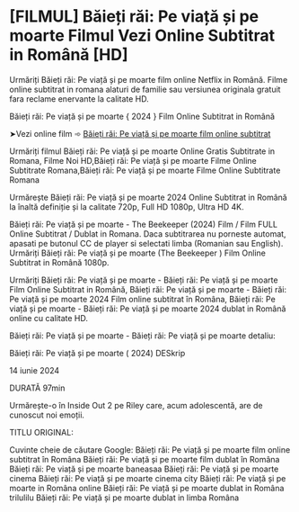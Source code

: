 # [FILMUL] Băieți răi: Pe viață și pe moarte Filmul Vezi Online Subtitrat in Română [HD]



Urmăriți Băieți răi: Pe viață și pe moarte film online Netflix in Română. Filme online subtitrat in romana alaturi de familie sau versiunea originala gratuit fara reclame enervante la calitate HD.

Băieți răi: Pe viață și pe moarte { 2024 } Film Online Subtitrat in Română

➤Vezi online film ➾ [Băieți răi: Pe viață și pe moarte film online subtitrat](https://t.co/qLuJimIXH5)

Urmăriți filmul Băieți răi: Pe viață și pe moarte Online Gratis Subtitrate in Romana, Filme Noi HD,Băieți răi: Pe viață și pe moarte Filme Online Subtitrate Romana,Băieți răi: Pe viață și pe moarte Filme Online Subtitrate Romana

Urmărește Băieți răi: Pe viață și pe moarte 2024 Online Subtitrat in Română la înaltă definiție și la calitate 720p, Full HD 1080p, Ultra HD 4K.

Băieți răi: Pe viață și pe moarte - The Beekeeper (2024) Film / Film FULL Online Subtitrat / Dublat in Romana. Daca subtitrarea nu porneste automat, apasati pe butonul CC de player si selectati limba (Romanian sau English). Urmăriți Băieți răi: Pe viață și pe moarte (The Beekeeper ) Film Online Subtitrat in Română 1080p.

Urmăriți Băieți răi: Pe viață și pe moarte - Băieți răi: Pe viață și pe moarte Film Online Subtitrat in Română, Băieți răi: Pe viață și pe moarte - Băieți răi: Pe viață și pe moarte 2024 Film online subtitrat în Româna, Băieți răi: Pe viață și pe moarte - Băieți răi: Pe viață și pe moarte 2024 dublat in Română online cu calitate HD.

Băieți răi: Pe viață și pe moarte - Băieți răi: Pe viață și pe moarte detaliu:

Băieți răi: Pe viață și pe moarte ( 2024) DESkrip

14 iunie 2024

DURATĂ
97min

Urmărește-o în Inside Out 2 pe Riley care, acum adolescentă, are de cunoscut noi emoții.

TITLU ORIGINAL:


Cuvinte cheie de căutare Google:
Băieți răi: Pe viață și pe moarte film online subtitrat în Româna
Băieți răi: Pe viață și pe moarte film dublat în Româna
Băieți răi: Pe viață și pe moarte baneasaa
Băieți răi: Pe viață și pe moarte cinema
Băieți răi: Pe viață și pe moarte cinema city
Băieți răi: Pe viață și pe moarte in Româna online
Băieți răi: Pe viață și pe moarte dublat in Româna trilulilu
Băieți răi: Pe viață și pe moarte dublat in limba Româna
